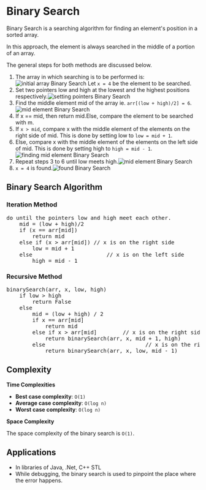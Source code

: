 # Binary Search

Binary Search is a searching algorithm for finding an element's position in a sorted array.

In this approach, the element is always searched in the middle of a portion of an array.


The general steps for both methods are discussed below.

1. The array in which searching is to be performed is:![initial array Binary Search](https://cdn.programiz.com/sites/tutorial2program/files/binary-search-initial-array.png "initial array ")
   Let `x = 4` be the element to be searched.
2. Set two pointers low and high at the lowest and the highest positions respectively.![setting pointers Binary Search](https://cdn.programiz.com/sites/tutorial2program/files/binary-search-set-pointers.png "setting pointers ")
3. Find the middle element mid of the array ie. `arr[(low + high)/2] = 6`.![mid element Binary Search](https://cdn.programiz.com/sites/tutorial2program/files/binary-search-mid.png "mid element")
4. If x == mid, then return mid.Else, compare the element to be searched with m.
5. If `x > mid`, compare x with the middle element of the elements on the right side of mid. This is done by setting low to `low = mid + 1`.
6. Else, compare x with the middle element of the elements on the left side of mid. This is done by setting high to `high = mid - 1`.![finding mid element Binary Search](https://cdn.programiz.com/sites/tutorial2program/files/binary-search-find-mid.png "finding mid element")
7. Repeat steps 3 to 6 until low meets high.![mid element Binary Search](https://cdn.programiz.com/sites/tutorial2program/files/binary-search-mid-again.png "mid element")
8. `x = 4` is found.![found Binary Search](https://cdn.programiz.com/sites/tutorial2program/files/binary-search-found.png "found")


## Binary Search Algorithm

### Iteration Method

<pre>do until the pointers low and high meet each other.
    mid = (low + high)/2
    if (x == arr[mid])
        return mid
    else if (x > arr[mid]) // x is on the right side
        low = mid + 1
    else                       // x is on the left side
        high = mid - 1</pre>

### Recursive Method

<pre>binarySearch(arr, x, low, high)
    if low > high
        return False 
    else
        mid = (low + high) / 2 
        if x == arr[mid]
            return mid
        else if x > arr[mid]        // x is on the right side
            return binarySearch(arr, x, mid + 1, high)
        else                               // x is on the right side
            return binarySearch(arr, x, low, mid - 1)</pre>


## Complexity

**Time Complexities**

* **Best case complexity**: `O(1)`
* **Average case complexity**: `O(log n)`
* **Worst case complexity**: `O(log n)`

**Space Complexity**

The space complexity of the binary search is `O(1)`.

## Applications

* In libraries of Java, .Net, C++ STL
* While debugging, the binary search is used to pinpoint the place where the error happens.
